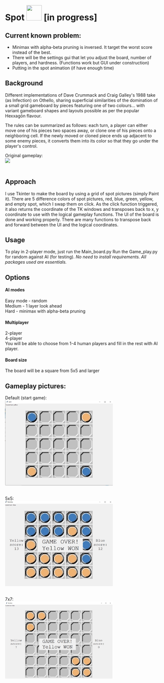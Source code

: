 # Spot <img src="https://steamuserimages-a.akamaihd.net/ugc/845970574218004122/DABC2F92D93453F0BF2E204D80E99B972D75CFCB/" width="50" height="50" /> [in progress]

## Current known problem:
- Minimax with alpha-beta pruning is inversed. It target the worst score instead of the best.<br>
- There will be the settings gui that let you adjust the board, number of players, and hardness. (Functions work but GUI under construction)<br>
- Putting in the spot animation (if have enough time)

## Background

Different implementations of Dave Crummack and Craig Galley's 1988 take (as Infection) on Othello, sharing superficial similarities of the domination of a small grid gameboard by pieces featuring one of two colours... with variant gameboard shapes and layouts possible as per the popular Hexxagōn flavour.

The rules can be summarized as follows: each turn, a player can either move one of his pieces two spaces away, or clone one of his pieces onto a neighboring cell. If the newly moved or cloned piece ends up adjacent to some enemy pieces, it converts them into its color so that they go under the player's control.

Original gameplay:<br>
<img src="https://i.ytimg.com/vi/VFJMB2Gv4rY/hqdefault.jpg"/><br><br>



## Approach

I use Tkinter to make the board by using a grid of spot pictures (simply Paint it). There are 5 difference colors of spot pictures, red, blue, green, yellow, and empty spot, which I swap them on click. As the click function triggered, it also returns the coordinate of the TK windows and transposes back to x, y coordinate to use with the logical gameplay functions. The UI of the board is done and working properly. There are many functions to transpose back and forward between the UI and the logical coordinates. 


## Usage

To play in 2-player mode, just run the Main_board.py
Run the Game_play.py for random against AI (for testing).
*No need to install requirements. All packages used are essentials.*


## Options<br>
#### AI modes<br>
Easy mode - random<br>
Medium - 1 layer look ahead<br>
Hard - minimax with alpha-beta pruning<br>
#### Multiplayer<br>
2-player <br>
4-player <br>
You will be able to choose from 1-4 human players and fill in the rest with AI player.<br>
#### Board size<br>
The board will be a square from 5x5 and larger<br>

## Gameplay pictures:<br>

Default (start game):<br>
<img src="https://github.com/winwowin/590PZ-Project/raw/master/spot/defult.png" width="70%" height="70%" /><br><br>

5x5:<br>
<img src="https://github.com/winwowin/590PZ-Project/blob/master/game1.png?raw=true" width="70%" height="70%" /><br><br>

7x7:<br>
<img src="https://github.com/winwowin/590PZ-Project/blob/master/game2.png?raw=true" width="70%" height="70%" />
